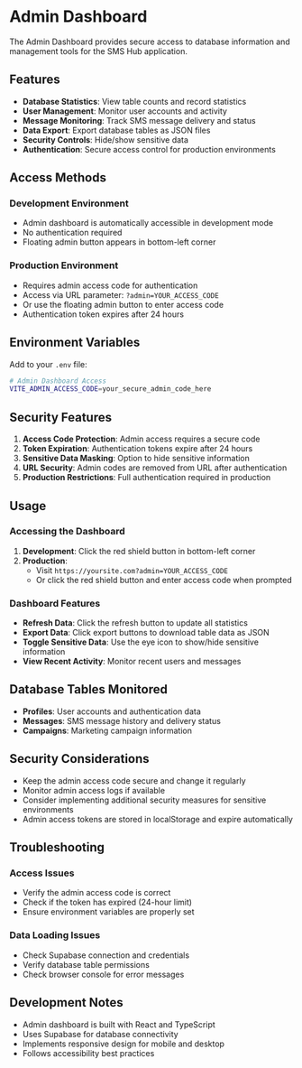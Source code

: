 # Admin Dashboard

The Admin Dashboard provides secure access to database information and management tools for the SMS Hub application.

## Features

- **Database Statistics**: View table counts and record statistics
- **User Management**: Monitor user accounts and activity
- **Message Monitoring**: Track SMS message delivery and status
- **Data Export**: Export database tables as JSON files
- **Security Controls**: Hide/show sensitive data
- **Authentication**: Secure access control for production environments

## Access Methods

### Development Environment
- Admin dashboard is automatically accessible in development mode
- No authentication required
- Floating admin button appears in bottom-left corner

### Production Environment
- Requires admin access code for authentication
- Access via URL parameter: `?admin=YOUR_ACCESS_CODE`
- Or use the floating admin button to enter access code
- Authentication token expires after 24 hours

## Environment Variables

Add to your `.env` file:

```bash
# Admin Dashboard Access
VITE_ADMIN_ACCESS_CODE=your_secure_admin_code_here
```

## Security Features

1. **Access Code Protection**: Admin access requires a secure code
2. **Token Expiration**: Authentication tokens expire after 24 hours
3. **Sensitive Data Masking**: Option to hide sensitive information
4. **URL Security**: Admin codes are removed from URL after authentication
5. **Production Restrictions**: Full authentication required in production

## Usage

### Accessing the Dashboard

1. **Development**: Click the red shield button in bottom-left corner
2. **Production**: 
   - Visit `https://yoursite.com?admin=YOUR_ACCESS_CODE`
   - Or click the red shield button and enter access code when prompted

### Dashboard Features

- **Refresh Data**: Click the refresh button to update all statistics
- **Export Data**: Click export buttons to download table data as JSON
- **Toggle Sensitive Data**: Use the eye icon to show/hide sensitive information
- **View Recent Activity**: Monitor recent users and messages

## Database Tables Monitored

- **Profiles**: User accounts and authentication data
- **Messages**: SMS message history and delivery status
- **Campaigns**: Marketing campaign information

## Security Considerations

- Keep the admin access code secure and change it regularly
- Monitor admin access logs if available
- Consider implementing additional security measures for sensitive environments
- Admin access tokens are stored in localStorage and expire automatically

## Troubleshooting

### Access Issues
- Verify the admin access code is correct
- Check if the token has expired (24-hour limit)
- Ensure environment variables are properly set

### Data Loading Issues
- Check Supabase connection and credentials
- Verify database table permissions
- Check browser console for error messages

## Development Notes

- Admin dashboard is built with React and TypeScript
- Uses Supabase for database connectivity
- Implements responsive design for mobile and desktop
- Follows accessibility best practices
